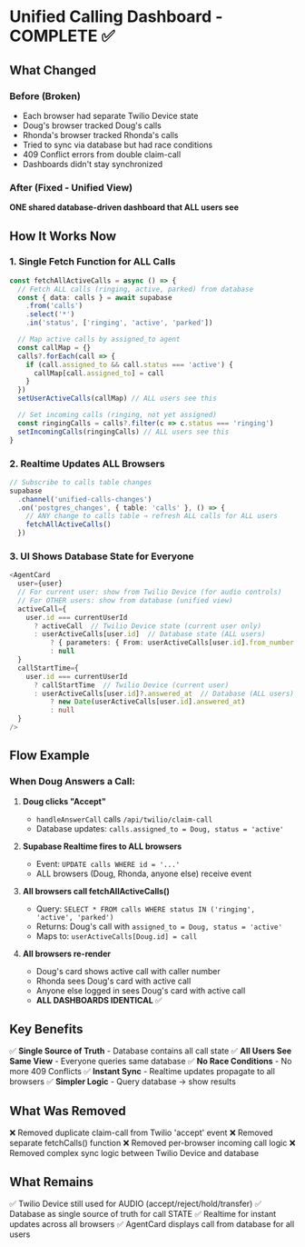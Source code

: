# Unified Calling Dashboard - COMPLETE ✅

## What Changed

### Before (Broken)
- Each browser had separate Twilio Device state
- Doug's browser tracked Doug's calls
- Rhonda's browser tracked Rhonda's calls
- Tried to sync via database but had race conditions
- 409 Conflict errors from double claim-call
- Dashboards didn't stay synchronized

### After (Fixed - Unified View)
**ONE shared database-driven dashboard that ALL users see**

## How It Works Now

### 1. Single Fetch Function for ALL Calls
```typescript
const fetchAllActiveCalls = async () => {
  // Fetch ALL calls (ringing, active, parked) from database
  const { data: calls } = await supabase
    .from('calls')
    .select('*')
    .in('status', ['ringing', 'active', 'parked'])

  // Map active calls by assigned_to agent
  const callMap = {}
  calls?.forEach(call => {
    if (call.assigned_to && call.status === 'active') {
      callMap[call.assigned_to] = call
    }
  })
  setUserActiveCalls(callMap) // ALL users see this

  // Set incoming calls (ringing, not yet assigned)
  const ringingCalls = calls?.filter(c => c.status === 'ringing')
  setIncomingCalls(ringingCalls) // ALL users see this
}
```

### 2. Realtime Updates ALL Browsers
```typescript
// Subscribe to calls table changes
supabase
  .channel('unified-calls-changes')
  .on('postgres_changes', { table: 'calls' }, () => {
    // ANY change to calls table → refresh ALL calls for ALL users
    fetchAllActiveCalls()
  })
```

### 3. UI Shows Database State for Everyone
```typescript
<AgentCard
  user={user}
  // For current user: show from Twilio Device (for audio controls)
  // For OTHER users: show from database (unified view)
  activeCall={
    user.id === currentUserId
      ? activeCall  // Twilio Device state (current user only)
      : userActiveCalls[user.id]  // Database state (ALL users)
          ? { parameters: { From: userActiveCalls[user.id].from_number } }
          : null
  }
  callStartTime={
    user.id === currentUserId
      ? callStartTime  // Twilio Device (current user)
      : userActiveCalls[user.id]?.answered_at  // Database (ALL users)
          ? new Date(userActiveCalls[user.id].answered_at)
          : null
  }
/>
```

## Flow Example

### When Doug Answers a Call:

1. **Doug clicks "Accept"**
   - `handleAnswerCall` calls `/api/twilio/claim-call`
   - Database updates: `calls.assigned_to = Doug, status = 'active'`

2. **Supabase Realtime fires to ALL browsers**
   - Event: `UPDATE calls WHERE id = '...'`
   - ALL browsers (Doug, Rhonda, anyone else) receive event

3. **All browsers call fetchAllActiveCalls()**
   - Query: `SELECT * FROM calls WHERE status IN ('ringing', 'active', 'parked')`
   - Returns: Doug's call with `assigned_to = Doug, status = 'active'`
   - Maps to: `userActiveCalls[Doug.id] = call`

4. **All browsers re-render**
   - Doug's card shows active call with caller number
   - Rhonda sees Doug's card with active call
   - Anyone else logged in sees Doug's card with active call
   - **ALL DASHBOARDS IDENTICAL** ✅

## Key Benefits

✅ **Single Source of Truth** - Database contains all call state
✅ **All Users See Same View** - Everyone queries same database
✅ **No Race Conditions** - No more 409 Conflicts
✅ **Instant Sync** - Realtime updates propagate to all browsers
✅ **Simpler Logic** - Query database → show results

## What Was Removed

❌ Removed duplicate claim-call from Twilio 'accept' event
❌ Removed separate fetchCalls() function
❌ Removed per-browser incoming call logic
❌ Removed complex sync logic between Twilio Device and database

## What Remains

✅ Twilio Device still used for AUDIO (accept/reject/hold/transfer)
✅ Database as single source of truth for call STATE
✅ Realtime for instant updates across all browsers
✅ AgentCard displays call from database for all users
